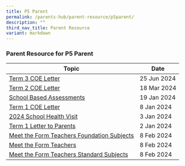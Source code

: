 ```yaml
---
title: P5 Parent
permalink: /parents-hub/parent-resource/p5parent/
description: ""
third_nav_title: Parent Resource
variant: markdown
---
```

### Parent Resource for P5 Parent

| **Topic** | **Date**
| -------- | -------- |
|[Term 3 COE Letter](/files/TERM_3_COE_2024_LETTER_v2.pdf)| 25 Jun 2024 
|[Term 2 COE Letter](/files/2024_TERM_2_COE_LETTER__1_.pdf)| 18 Mar 2024
|[School Based Assessments ](/files/P5_SBA_letter_2024___16012024__updated.pdf)| 19 Jan 2024
|[Term 1 COE Letter](/files/2024_TERM_1_COE_LETTER__doc.pdf) |8 Jan 2024
[2024 School Health Visit](/files/Parent_Hub/Parent_Resource/2024_School_Health_Visit_for_Primary_1_to_6_Students.pdf)| 3 Jan 2024
|[Term 1 Letter to Parents](/files/Parent_Hub/Parent_Resource/2024_Term_1_Letter_to_Parents.pdf)| 2 Jan 2024|
|[Meet the Form Teachers Foundation Subjects](/files/P5_Meet_the_FTs_2024___Foundation_Subjects.pdf)| 8 Feb 2024 
|[Meet the Form Teachers ](/files/P5_Meet_the_FTs_2024___Form_Teachers__Slides.pdf)| 8 Feb 2024
|[Meet the Form Teachers Standard Subjects ](/files/P5_Meet_the_FTs_2024___Standard_Subjects.pdf)| 8 Feb 2024